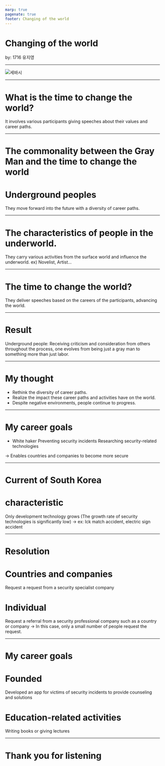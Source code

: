 ```yaml
---
marp: true
pagenate: true
footer: Changing of the world
---
```

# **Changing of the world**
 by: 1716 유지영

---
![세바시](세바시.jpeg)

---
# **What is the time to change the world?**

It involves various participants giving speeches about their values and career paths.

---
# **The commonality between the Gray Man and the time to change the world**

# Underground peoples
 They move forward into the future with a diversity of career paths.

---
# **The characteristics of people in the underworld.**
They carry various activities from the surface world and influence the underworld.
ex) Novelist, Artist...

---
# **The time to change the world?**
They deliver speeches based on the careers of the participants, advancing the world.

---
# **Result**

Underground people: Receiving criticism and consideration from others throughout the process, one evolves from being just a gray man to something more than just labor.

---
# **My thought**

* Rethink the diversity of career paths.
* Realize the impact these career paths and activities have on the world.
* Despite negative environments, people continue to progress.

---
# **My career goals**

*  White haker
 Preventing security incidents
 Researching security-related technologies
 
 -> Enables countries and companies to become more secure

 ---
# **Current of South Korea**

 # characteristic
   Only development technology grows 
   (The growth rate of security technologies is significantly low)
  -> ex: lck match accident, electric sign accident

  ---
  # **Resolution**

 # Countries and companies
Request a request from a security specialist company

 # Individual
Request a referral from a security professional company such as a country or company
-> In this case, only a small number of people request the request.

---
# **My career goals**

 # Founded
Developed an app for victims of security incidents to provide counseling and solutions

# Education-related activities
Writing books or giving lectures

---
# **Thank you for listening**